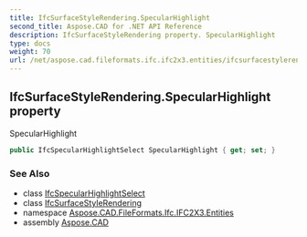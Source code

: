 ```yaml
---
title: IfcSurfaceStyleRendering.SpecularHighlight
second_title: Aspose.CAD for .NET API Reference
description: IfcSurfaceStyleRendering property. SpecularHighlight
type: docs
weight: 70
url: /net/aspose.cad.fileformats.ifc.ifc2x3.entities/ifcsurfacestylerendering/specularhighlight/
---
```

## IfcSurfaceStyleRendering.SpecularHighlight property

SpecularHighlight

```csharp
public IfcSpecularHighlightSelect SpecularHighlight { get; set; }
```

### See Also

* class [IfcSpecularHighlightSelect](../../../aspose.cad.fileformats.ifc.ifc2x3.types/ifcspecularhighlightselect/)
* class [IfcSurfaceStyleRendering](../)
* namespace [Aspose.CAD.FileFormats.Ifc.IFC2X3.Entities](../../ifcsurfacestylerendering/)
* assembly [Aspose.CAD](../../../)


